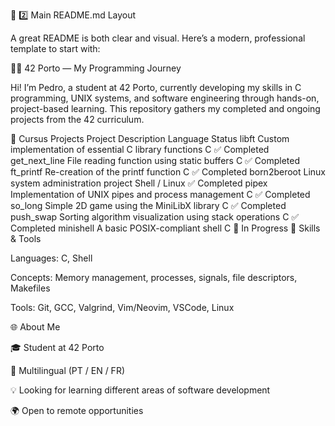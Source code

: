 🎨 2️⃣ Main README.md Layout

A great README is both clear and visual.
Here’s a modern, professional template to start with:

🧑‍💻 42 Porto — My Programming Journey

Hi! I’m Pedro, a student at 42 Porto, currently developing my skills in C programming, UNIX systems, and software engineering through hands-on, project-based learning.
This repository gathers my completed and ongoing projects from the 42 curriculum.

🚀 Cursus Projects
Project	Description	Language	Status
libft
	Custom implementation of essential C library functions	C	✅ Completed
get_next_line
	File reading function using static buffers	C	✅ Completed
ft_printf
	Re-creation of the printf function	C	✅ Completed
born2beroot
	Linux system administration project	Shell / Linux	✅ Completed
pipex
	Implementation of UNIX pipes and process management	C	✅ Completed
so_long
	Simple 2D game using the MiniLibX library	C	✅ Completed
push_swap
	Sorting algorithm visualization using stack operations	C	✅ Completed
minishell
	A basic POSIX-compliant shell	C	🔧 In Progress
🧰 Skills & Tools

Languages: C, Shell

Concepts: Memory management, processes, signals, file descriptors, Makefiles

Tools: Git, GCC, Valgrind, Vim/Neovim, VSCode, Linux

🌐 About Me

🎓 Student at 42 Porto

💬 Multilingual (PT / EN / FR)

💡 Looking for learning different areas of software development

🌍 Open to remote opportunities
